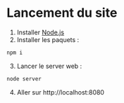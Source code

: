 # Lancement du site

1. Installer [Node.js](https://nodejs.org/fr/download)
2. Installer les paquets :
```bash
npm i
```
3. Lancer le server web :
```bash
node server
```
4. Aller sur http://localhost:8080